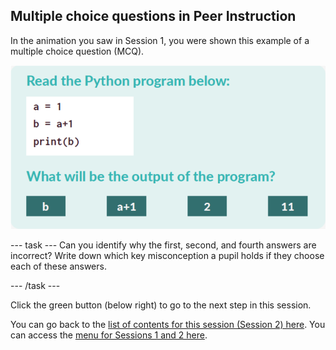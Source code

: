 ## Multiple choice questions in Peer Instruction

In the animation you saw in Session 1, you were shown this example of a multiple choice question (MCQ).

![A multiple choice question that asks 'Read the Python program below: a = 1, b = a+1, print(b). What will be the output of the program?'. There are four answers to choose from: b, a+1, 2, 11.](images/MCQquestion.png)

--- task ---
Can you identify why the first, second, and fourth answers are incorrect? Write down which key misconception a pupil holds if they choose each of these answers. 

--- /task ---




Click the green button (below right) to go to the next step in this session.

You can go back to the [list of contents for this session (Session 2) here](https://projects.raspberrypi.org/en/projects/gbic-peer-instruction-2).
You can access the [menu for Sessions 1 and 2 here](https://projects.raspberrypi.org/en/pathways/gbic-peer-instruction-training).
